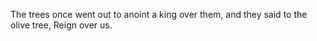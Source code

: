 The trees once went out to anoint a king over them, and they said to the olive tree, Reign over us.
